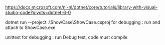 https://docs.microsoft.com/nl-nl/dotnet/core/tutorials/library-with-visual-studio-code?pivots=dotnet-6-0

dotnet run --project .\ShowCase\ShowCase.csproj
for debugging : run and attach to ShowCase.exe 

unittest
for debugging : run Debug test, code must compile

